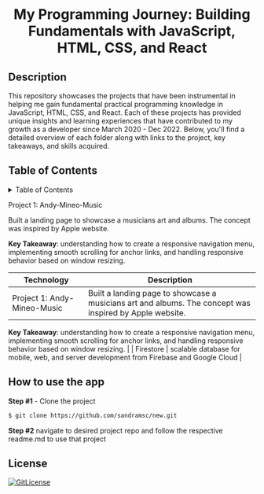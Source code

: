 <!-- PROJECT TITLE -->
  <h1 align="center">My Programming Journey: Building Fundamentals with JavaScript, HTML, CSS, and React</h1>

## Description

This repository showcases the projects that have been instrumental in helping me gain fundamental practical programming knowledge in JavaScript, HTML, CSS, and React. Each of these projects has provided unique insights and learning experiences that have contributed to my growth as a developer since March 2020 - Dec 2022. Below, you'll find a detailed overview of each folder along with links to the project, key takeaways, and skills acquired.

## Table of Contents

<details>
<summary>Table of Contents</summary>

- [Andy-Mineo-Music](#application-description)
- [Berlin-Through Your Eyes](#table-of-contents)
- [Project Demo](#demo)
- [Screenshots](#screenshots)
- [Technology Stack](#technology-stack)
- [Features](#features)
- [How to use the app](#how-to-use-the-app)
- [License](#license)

</details>

Project 1: Andy-Mineo-Music

Built a landing page to showcase a musicians art and albums. The concept was inspired by Apple website.

**Key Takeaway**: understanding how to create a responsive navigation menu, implementing smooth scrolling for anchor links, and handling responsive behavior based on window resizing.


| Technology | Description                                                                           |
| ---------- | ------------------------------------------------------------------------------------- |
| Project 1: Andy-Mineo-Music   | Built a landing page to showcase a musicians art and albums. The concept was inspired by Apple website.

**Key Takeaway**: understanding how to create a responsive navigation menu, implementing smooth scrolling for anchor links, and handling responsive behavior based on window resizing.                                                                   |
| Firestore       | scalable database for mobile, web, and server development from Firebase and Google Cloud                                                               |
## How to use the app

**Step #1** - Clone the project

```bash
$ git clone https://github.com/sandramsc/new.git
```

**Step #2**
navigate to desired project repo and follow the respective readme.md to use that project

## License

[![GitLicense](https://img.shields.io/badge/License-Apache-yellow.svg)](hhttps://github.com/sandramsc/new/blob/main/LICENSE)
